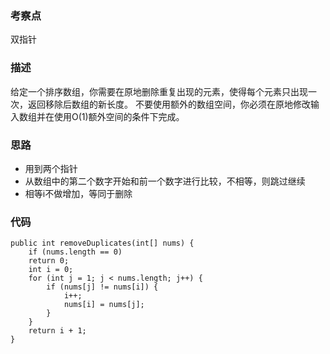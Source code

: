 ### 考察点

双指针

### 描述

给定一个排序数组，你需要在原地删除重复出现的元素，使得每个元素只出现一次，返回移除后数组的新长度。
不要使用额外的数组空间，你必须在原地修改输入数组并在使用O(1)额外空间的条件下完成。

### 思路

* 用到两个指针
* 从数组中的第二个数字开始和前一个数字进行比较，不相等，则跳过继续
* 相等i不做增加，等同于删除


### 代码
```
public int removeDuplicates(int[] nums) {
    if (nums.length == 0) 
    return 0;
    int i = 0;
    for (int j = 1; j < nums.length; j++) {
        if (nums[j] != nums[i]) {
            i++;
            nums[i] = nums[j];
        }
    }
    return i + 1;
}
```
